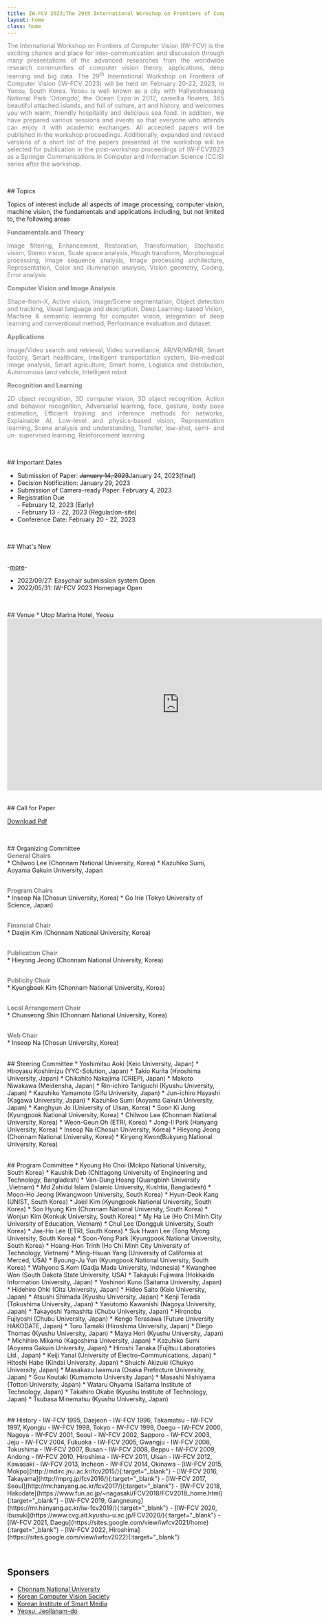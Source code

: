 ```yaml
---
title: IW-FCV 2023;The 29th International Workshop on Frontiers of Computer Vision
layout: home
class: home
---
```

<p></p>
<p></p>
<p></p>
<p style="text-align: justify; color: gray">The International Workshop on Frontiers of Computer Vision (IW-FCV) is the exciting chance and place for inter-communication and discussion through many presentations of the advanced researches from the worldwide research communities of computer vision theory, applications, deep learning and big data. The 29<sup>th</sup> International Workshop on Frontiers of Computer Vision (IW-FCV 2023) will be held on February 20-22, 2023, in Yeosu, South Korea. Yeosu is well known as a city with Hallyeohaesang National Park ‘Odongdo’, the Ocean Expo in 2012, camellia flowers, 365 beautiful attached islands, and full of culture, art and history, and welcomes you with warm, friendly hospitality and delicious sea food. In addition, we have prepared various sessions and events so that everyone who attends can enjoy it with academic exchanges.  All accepted papers will be published in the workshop proceedings. Additionally, expanded and revised versions of a short list of the papers presented at the workshop will be selected for publication in the post-workshop proceedings of IW-FCV2023 as a Springer Communications in Computer and Information Science (CCIS) series after the workshop.</p>

<div style="height: 1rem;"></div>
<div class="hr"></div>
<div style="height: 1rem;"></div>
## Topics
<p style="text-align: justify;">Topics of interest include all aspects of image processing, computer vision, machine vision, the fundamentals and applications including, but not limited to, the following areas</p>

<div style="font-weight: bold; color: gray">Fundamentals and Theory</div>
<p style="text-align: justify; color: gray">Image filtering, Enhancement, Restoration, Transformation, Stochastic vision, Stereo vision, Scale space analysis, Hough transform, Morphological processing, Image sequence analysis, Image processing architecture, Representation, Color and illumination analysis, Vision geometry, Coding, Error analysis</p>

<div style="font-weight: bold; color: gray">Computer Vision and Image Analysis</div>
<p style="text-align: justify; color: gray">Shape-from-X, Active vision, Image/Scene segmentation, Object detection and tracking, Visual language and description, Deep Learning-based Vision, Machine & semantic learning for computer vision, Integration of deep learning and conventional method, Performance evaluation and dataset</p>

<div style="font-weight: bold; color: gray">Applications</div>
<p style="text-align: justify; color: gray">Image/Video search and retrieval, Video surveillance, AR/VR/MR/HR, Smart factory, Smart healthcare, Intelligent transportation system, Bio-medical image analysis, Smart agriculture, Smart home, Logistics and distribution, Autonomous land vehicle, Intelligent robot</p>

<div style="font-weight: bold; color: gray">Recognition and Learning</div>
<p style="text-align: justify; color: gray">2D object recognition, 3D computer vision, 3D object recognition, Action and behavior recognition, Adversarial learning, face, gesture, body pose estimation, Efficient training and inference methods for networks, Explainable AI, Low-level and physics-based vision, Representation learning, Scene analysis and understanding, Transfer, low-shot, semi- and un- supervised learning, Reinforcement learning</p>

<div style="height: 1rem;"></div>
<div class="hr"></div>
<div style="height: 1rem;"></div>
## Important Dates

+ Submission of Paper: ~~January 14, 2023~~January 24, 2023(final)
+ Decision Notification: January 29, 2023
+ Submission of Camera-ready Paper: February 4, 2023
+ Registration Due
    <br>- February 12, 2023 (Early)
    <br>- February 13 - 22, 2023 (Regular/on-site)
+ Conference Date: February 20 - 22, 2023

<div style="height: 1rem;"></div>
<div class="hr"></div>
<div style="height: 1rem;"></div>
## What's New

<br> -<a href="/news">more</a>-
+ 2022/09/27: Easychair submission system Open
+ 2022/05/31: IW-FCV 2023 Homepage Open


<div style="height: 1rem;"></div>
<div class="hr"></div>
<div style="height: 1rem;"></div>
## Venue
* Utop Marina Hotel, Yeosu

<div style="text-align: center">
    <div style="width=640">
        <iframe class="round-border embed-wrapper" src="https://www.google.com/maps/embed?pb=!1m18!1m12!1m3!1d1645747.1943332006!2d126.72450404696617!3d33.97872238526683!2m3!1f0!2f0!3f0!3m2!1i1024!2i768!4f13.1!3m3!1m2!1s0x356dd92970360325%3A0xb657528636c2a2a1!2z7Jyg7YOR66eI66as64KY7Zi47YWUJuumrOyhsO2KuA!5e0!3m2!1sko!2skr!4v1664414517870!5m2!1sko!2skr" width="800vw" height="400vw" style="border:0;" loading="lazy" referrerpolicy="no-referrer-when-downgrade"></iframe>
    </div>
</div>

<div style="height: 1rem;"></div>
<div class="hr"></div>
<div style="height: 1rem;"></div>
## Call for Paper

[Download Pdf](/assets/IW-FCV_2023_CFP_v5.pdf)

<div style="height: 1rem;"></div>
<div class="hr"></div>
<div style="height: 1rem;"></div>
## Organizing Committee

<div style="font-weight: bold; color: gray">General Chairs</div>
* Chilwoo Lee (Chonnam National University, Korea)
* Kazuhiko Sumi, Aoyama Gakuin University, Japan

<div style="margin: 30px"></div>

<div style="font-weight: bold; color: gray">Program Chairs</div>
* Inseop Na (Chosun University, Korea)
* Go Irie (Tokyo University of Science, Japan)

<div style="margin: 30px"></div>

<div style="font-weight: bold; color: gray">Financial Chair</div>
* Daejin Kim (Chonnam National University, Korea)

<div style="margin: 30px"></div>

<div style="font-weight: bold; color: gray">Publication Chair</div>
* Hieyong Jeong (Chonnam National University, Korea)

<div style="margin: 30px"></div>

<div style="font-weight: bold; color: gray">Publicity Chair</div>
* Kyungbaek Kim (Chonnam National University, Korea)

<div style="margin: 30px"></div>

<div style="font-weight: bold; color: gray">Local Arrangement Chair</div>
* Chunseong Shin (Chonnam National University, Korea)
<div style="margin: 30px"></div>

<div style="font-weight: bold; color: gray">Web Chair</div>
* Inseop Na (Chosun University, Korea)

<div style="height: 1rem;"></div>
<div class="hr"></div>
<div style="height: 1rem;"></div>
## Steering Committee
* Yoshimitsu Aoki (Keio University, Japan)
* Hiroyasu Koshimizu (YYC-Solution, Japan)
* Takio Kurita (Hiroshima University, Japan)
* Chikahito Nakajima (CRIEPI, Japan)
* Makoto Niwakawa (Meidensha, Japan)
* Rin-ichiro Taniguchi (Kyushu University, Japan)
* Kazuhiko Yamamoto (Gifu University, Japan)
* Jun-ichiro Hayashi (Kagawa University, Japan)
* Kazuhiko Sumi (Aoyama Gakuin University, Japan)
* Kanghyun Jo (University of Ulsan, Korea)
* Soon Ki Jung  (Kyungpook National University, Korea)
* Chilwoo Lee (Chonnam National University, Korea)
* Weon-Geun Oh (ETRI, Korea)
* Jong-Il Park (Hanyang University, Korea)
* Inseop Na (Chosun University, Korea)
* Hieyong Jeong (Chonnam National University, Korea)
* Kiryong Kwon(Bukyung National University, Korea)

<div style="height: 1rem;"></div>
<div class="hr"></div>
<div style="height: 1rem;"></div>
## Program Committee
* Kyoung Ho Choi (Mokpo National University, South Korea)
* Kaushik Deb (Chittagong University of Engineering and Technology, Bangladesh)
* Van-Dung Hoang (Quangbinh University ,Vietnam)
* Md Zahidul Islam (Islamic University, Kushtia, Bangladesh)
* Moon-Ho Jeong (Kwangwoon University, South Korea)
* Hyun-Deok Kang (UNIST, South Korea)
* Jaeil Kim (Kyungpook National University, South Korea)
* Soo Hyung Kim (Chonnam National University, South Korea)
* Wonjun Kim (Konkuk University, South Korea)
* My Ha Le (Ho Chi Minh City University of Education, Vietnam)
* Chul Lee (Dongguk University, South Korea)
* Jae-Ho Lee (ETRI, South Korea)
* Suk Hwan Lee (Tong Myong University, South Korea)
* Soon-Yong Park (Kyungpook National University, South Korea)
* Hoang-Hon Trinh (Ho Chi Minh City University of Technology, Vietnam)
* Ming-Hsuan Yang (University of California at Merced, USA)
* Byoung-Ju Yun (Kyungpook National University, South Korea)
* Wahyono S.Kom (Gadja Mada University, Indonesia)
* Kwanghee Won (South Dakota State University, USA)
* Takayuki Fujiwara (Hokkaido Information University, Japan)
* Yoshinori Kuno (Saitama University, Japan)
* Hidehiro Ohki (Oita University, Japan)
* Hideo Saito (Keio University, Japan)
* Atsushi Shimada (Kyushu University, Japan)
* Kenji Terada (Tokushima University, Japan)
* Yasutomo Kawanishi (Nagoya University, Japan)
* Takayoshi Yamashita (Chubu University, Japan)
* Hironobu Fujiyoshi (Chubu University, Japan)
* Kengo Terasawa (Future University HAKODATE, Japan)
* Toru Tamaki (Hiroshima University, Japan)
* Diego Thomas (Kyushu University, Japan)
* Maiya Hori (Kyushu University, Japan)
* Michihiro Mikamo (Kagoshima University, Japan)
* Kazuhiko Sumi (Aoyama Gakuin University, Japan)
* Hiroshi Tanaka (Fujitsu Laboratories Ltd., Japan)
* Keiji Yanai (University of Electro-Communications, Japan)
* Hitoshi Habe (Kindai University, Japan)
* Shuichi Akizuki (Chukyo University, Japan)
* Masakazu Iwamura (Osaka Prefecture University, Japan)
* Gou Koutaki (Kumamoto University Japan)
* Masashi Nishiyama (Tottori University, Japan)
* Wataru Ohyama (Saitama Institute of Technology, Japan)
* Takahiro Okabe (Kyushu Institute of Technology, Japan)
* Tsubasa Minematsu  (Kyushu University, Japan)

<div style="height: 1rem;"></div>
<div class="hr"></div>
<div style="height: 1rem;"></div>
## History
- IW-FCV 1995, Daejeon
- IW-FCV 1996, Takamatsu
- IW-FCV 1997, Kyongiu
- IW-FCV 1998, Tokyo
- IW-FCV 1999, Daegu
- IW-FCV 2000, Nagoya
- IW-FCV 2001, Seoul
- IW-FCV 2002, Sapporo
- IW-FCV 2003, Jeju
- IW-FCV 2004, Fukuoka
- IW-FCV 2005, Gwangju
- IW-FCV 2006, Tokushima
- IW-FCV 2007, Busan
- IW-FCV 2008, Beppu
- IW-FCV 2009, Andong
- IW-FCV 2010, Hiroshima
- IW-FCV 2011, Ulsan
- IW-FCV 2012, Kawasaki
- IW-FCV 2013, Incheon
- IW-FCV 2014, Okinawa
- [IW-FCV 2015, Mokpo](http://mdirc.jnu.ac.kr/fcv2015/){:target="_blank"}
- [IW-FCV 2016, Takayama](http://mprg.jp/fcv2016/){:target="_blank"}
- [IW-FCV 2017, Seoul](http://mr.hanyang.ac.kr/fcv2017/){:target="_blank"}
- [IW-FCV 2018, Hakodate](https://www.fun.ac.jp/~nagasaki/FCV2018/FCV2018_home.html){:target="_blank"}
- [IW-FCV 2019, Gangneung](https://mr.hanyang.ac.kr/iw-fcv2019/){:target="_blank"}
- [IW-FCV 2020, Ibusuki](https://www.cvg.ait.kyushu-u.ac.jp/FCV2020/){:target="_blank"}
- [IW-FCV 2021, Daegu](https://sites.google.com/view/iwfcv2021/home){:target="_blank"}
- [IW-FCV 2022, Hiroshima](https://sites.google.com/view/iwfcv2022){:target="_blank"}

<div style="height: 1rem;"></div>
<div class="hr"></div>
<div style="height: 1rem;"></div>

## Sponsers
- [Chonnam National University](https://global.jnu.ac.kr/jnumain_en.aspx)
- [Korean Computer Vision Society](https://kcvs.kr/)
- [Korean Institute of Smart Media](https://kism.jams.or.kr/)
- [Yeosu, Jeollanam-do](https://www.yeosu.go.kr/yseng)